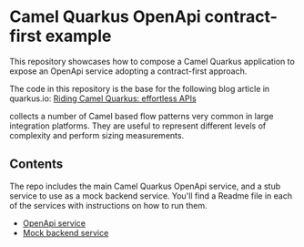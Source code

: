 # Camel Quarkus OpenApi contract-first example

This repository showcases how to compose a Camel Quarkus application to expose an OpenApi service adopting a contract-first approach.

The code in this repository is the base for the following blog article in quarkus.io:
[Riding Camel Quarkus: effortless APIs](https://quarkus.io/blog/camel-quarkus-effortless-apis/)

collects a number of Camel based flow patterns very common in large integration platforms. They are useful to represent different levels of complexity and perform sizing measurements.



## Contents

The repo includes the main Camel Quarkus OpenApi service, and a stub service to use as a mock backend service. You'll find a Readme file in each of the services with instructions on how to run them.

 - [OpenApi service](./apifirst/README.md)
 - [Mock backend service](./stubs/end1/README.md)
